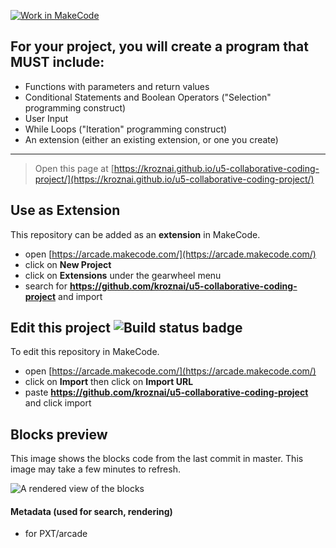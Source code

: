 [![Work in MakeCode](https://classroom.github.com/assets/work-in-make-code-6e7adce1554a7ab3dcc1576f64e8295d66a6e534c2dcd2c9202df46736628f06.svg)](https://classroom.github.com/online_ide?assignment_repo_id=9850298&assignment_repo_type=AssignmentRepo)
## For your project, you will create a program that MUST include:
* Functions with parameters and return values
* Conditional Statements and Boolean Operators ("Selection" programming construct)
* User Input
* While Loops ("Iteration" programming construct)
* An extension (either an existing extension, or one you create) 
---------------------------------------------
> Open this page at [https://kroznai.github.io/u5-collaborative-coding-project/](https://kroznai.github.io/u5-collaborative-coding-project/)

## Use as Extension

This repository can be added as an **extension** in MakeCode.

* open [https://arcade.makecode.com/](https://arcade.makecode.com/)
* click on **New Project**
* click on **Extensions** under the gearwheel menu
* search for **https://github.com/kroznai/u5-collaborative-coding-project** and import

## Edit this project ![Build status badge](https://github.com/kroznai/u5-collaborative-coding-project/workflows/MakeCode/badge.svg)

To edit this repository in MakeCode.

* open [https://arcade.makecode.com/](https://arcade.makecode.com/)
* click on **Import** then click on **Import URL**
* paste **https://github.com/kroznai/u5-collaborative-coding-project** and click import

## Blocks preview

This image shows the blocks code from the last commit in master.
This image may take a few minutes to refresh.

![A rendered view of the blocks](https://github.com/kroznai/u5-collaborative-coding-project/raw/master/.github/makecode/blocks.png)

#### Metadata (used for search, rendering)

* for PXT/arcade
<script src="https://makecode.com/gh-pages-embed.js"></script><script>makeCodeRender("{{ site.makecode.home_url }}", "{{ site.github.owner_name }}/{{ site.github.repository_name }}");</script>
